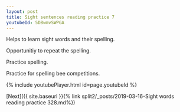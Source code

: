 ```yaml
---
layout: post
title: Sight sentences reading practice 7
youtubeId: 5D8wmvSWPGA
---
```

 
 
Helps to learn sight words and their spelling.

Opportunitiy to repeat the spelling. 

Practice spelling. 
 
Practice for spelling bee competitions. 
 
{% include youtubePlayer.html id=page.youtubeId %}
 
 

[Next]({{ site.baseurl }}{% link  split2/_posts/2019-03-16-Sight words reading practice 328.md%})
 
